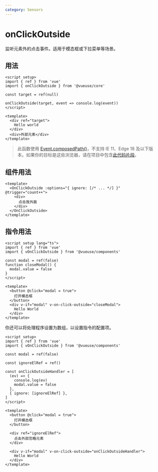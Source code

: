 ```yaml
---
category: Sensors
---
```


# onClickOutside

监听元素外的点击事件。适用于模态框或下拉菜单等场景。

## 用法

```vue
<script setup>
import { ref } from 'vue'
import { onClickOutside } from '@vueuse/core'

const target = ref(null)

onClickOutside(target, event => console.log(event))
</script>

<template>
  <div ref="target">
    Hello world
  </div>
  <div>外部元素</div>
</template>
```

> 此函数使用 [Event.composedPath()](https://developer.mozilla.org/en-US/docs/Web/API/Event/composedPath)，不支持 IE 11、Edge 18 及以下版本。如果你的目标是这些浏览器，请在项目中包含[此代码片段](https://gist.github.com/sibbng/13e83b1dd1b733317ce0130ef07d4efd)。

## 组件用法

```vue
<template>
  <OnClickOutside :options="{ ignore: [/* ... */] }" @trigger="count++">
    <div>
      点击我外面
    </div>
  </OnClickOutside>
</template>
```

## 指令用法

```vue
<script setup lang="ts">
import { ref } from 'vue'
import { vOnClickOutside } from '@vueuse/components'

const modal = ref(false)
function closeModal() {
  modal.value = false
}
</script>

<template>
  <button @click="modal = true">
    打开模态框
  </button>
  <div v-if="modal" v-on-click-outside="closeModal">
    Hello World
  </div>
</template>
```

你还可以将处理程序设置为数组，以设置指令的配置项。

```vue
<script setup>
import { ref } from 'vue'
import { vOnClickOutside } from '@vueuse/components'

const modal = ref(false)

const ignoreElRef = ref()

const onClickOutsideHandler = [
  (ev) => {
    console.log(ev)
    modal.value = false
  },
  { ignore: [ignoreElRef] },
]
</script>

<template>
  <button @click="modal = true">
    打开模态框
  </button>

  <div ref="ignoreElRef">
    点击外部忽略元素
  </div>

  <div v-if="modal" v-on-click-outside="onClickOutsideHandler">
    Hello World
  </div>
</template>
```
